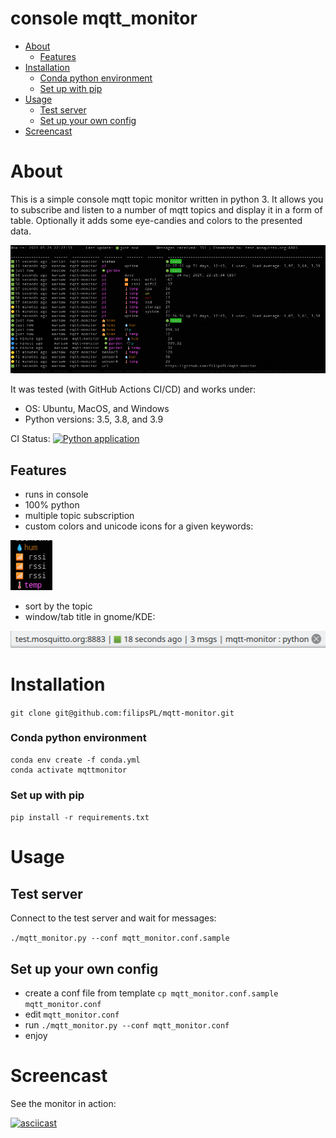 console mqtt_monitor
======================


<!-- TOC START min:1 max:6 link:true asterisk:false update:true -->
- [About](#about)
  - [Features](#features)
- [Installation](#installation)
    - [Conda python environment](#conda-python-environment)
    - [Set up with pip](#set-up-with-pip)
- [Usage](#usage)
  - [Test server](#test-server)
  - [Set up your own config](#set-up-your-own-config)
- [Screencast](#screencast)
<!-- TOC END -->


# About

This is a simple console mqtt topic monitor written in python 3. It allows you to subscribe and listen to a number of mqtt topics and display it in a form of table. Optionally it adds some eye-candies and colors to the presented data.

![](obrazki/README-1de557a3.png)

It was tested (with GitHub Actions CI/CD) and works under:
- OS: Ubuntu, MacOS, and Windows
- Python versions: 3.5, 3.8, and 3.9


CI Status: [![Python application](https://github.com/filipsPL/mqtt-monitor/actions/workflows/python-app.yml/badge.svg)](https://github.com/filipsPL/mqtt-monitor/actions/workflows/python-app.yml)


## Features

- runs in console
- 100% python
- multiple topic subscription
- custom colors and unicode icons for a given keywords:

![](obrazki/README-cd1710ec.png)

- sort by the topic
- window/tab title in gnome/KDE:

![](obrazki/README-b4260277.png)

# Installation

`git clone git@github.com:filipsPL/mqtt-monitor.git`

### Conda python environment

```
conda env create -f conda.yml
conda activate mqttmonitor
```

### Set up with pip

`pip install -r requirements.txt`

# Usage

## Test server

Connect to the test server and wait for messages:

`./mqtt_monitor.py --conf mqtt_monitor.conf.sample`

## Set up your own config

- create a conf file from template `cp mqtt_monitor.conf.sample mqtt_monitor.conf`
- edit `mqtt_monitor.conf`
- run `./mqtt_monitor.py --conf mqtt_monitor.conf`
- enjoy


# Screencast

See the monitor in action:

[![asciicast](https://asciinema.org/a/emHhmWkkbyLIGC8CpPD7xwZBu.svg)](https://asciinema.org/a/emHhmWkkbyLIGC8CpPD7xwZBu)
